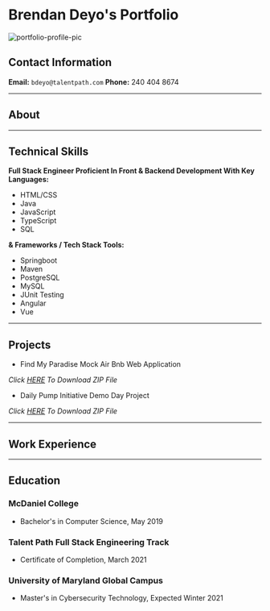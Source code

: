 <link href="style.css" rel="stylesheet">

# Brendan Deyo's Portfolio



![portfolio-profile-pic](https://media-exp1.licdn.com/dms/image/C4D03AQF-4GSnD_xtCQ/profile-displayphoto-shrink_400_400/0/1616591168288?e=1623283200&v=beta&t=mZtupgrioxXCi90SmeuamTknkADoe_4hoyKR4OaDjxg)


## Contact Information
**Email:** `bdeyo@talentpath.com`
**Phone:** 240 404 8674

<hr>

## About

<hr>

## Technical Skills
**Full Stack Engineer Proficient In Front & Backend Development With Key Languages:**
* HTML/CSS
* Java
* JavaScript
* TypeScript
* SQL

**& Frameworks / Tech Stack Tools:**
* Springboot 
* Maven
* PostgreSQL
* MySQL
* JUnit Testing
* Angular
* Vue

<hr>

## Projects
* Find My Paradise Mock Air Bnb Web Application


*Click [HERE](../Documents/FindMyParadise.zip) To Download ZIP File*


* Daily Pump Initiative Demo Day Project


*Click [HERE]() To Download ZIP File*


<hr>

## Work Experience

<hr>

## Education

### McDaniel College 
* Bachelor's in Computer Science, May 2019

### Talent Path Full Stack Engineering Track 
* Certificate of Completion, March 2021

### University of Maryland Global Campus 
* Master's in Cybersecurity Technology, Expected Winter 2021

